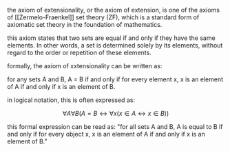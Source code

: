the axiom of extensionality, or the axiom of extension, is one of the axioms of [[Zermelo-Fraenkel]] set theory (ZF), which is a standard form of axiomatic set theory in the foundation of mathematics.

this axiom states that two sets are equal if and only if they have the same elements. In other words, a set is determined solely by its elements, without regard to the order or repetition of these elements.

formally, the axiom of xxtensionality can be written as:

for any sets A and B, A = B if and only if for every element x, x is an element of A if and only if x is an element of B.

in logical notation, this is often expressed as:

$$\forall A \forall B (A = B \leftrightarrow \forall x (x \in A \leftrightarrow x \in B))$$

this formal expression can be read as: "for all sets A and B, A is equal to B if and only if for every object x, x is an element of A if and only if x is an element of B."